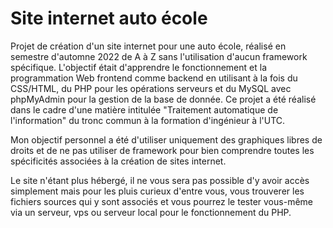 # Site internet auto école
Projet de création d'un site internet pour une auto école, réalisé en semestre d'automne 2022 de A à Z sans l'utilisation d'aucun framework spécifique. L'objectif était d'apprendre le fonctionnement et la programmation Web frontend comme backend en utilisant à la fois du CSS/HTML, du PHP pour les opérations serveurs et du MySQL avec phpMyAdmin pour la gestion de la base de donnée. 
Ce projet a été réalisé dans le cadre d'une matière intitulée "Traitement automatique de l'information" du tronc commun à la formation d'ingénieur à l'UTC.  

Mon objectif personnel a été d'utiliser uniquement des graphiques libres de droits et de ne pas utiliser de framework pour bien comprendre toutes les spécificités associées à la création de sites internet.  

Le site n'étant plus hébergé, il ne vous sera pas possible d'y avoir accès simplement mais pour les pluis curieux d'entre vous, vous trouverer les fichiers sources qui y sont associés et vous pourrez le tester vous-même via un serveur, vps ou serveur local pour le fonctionnement du PHP.
